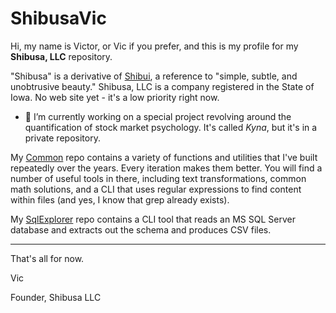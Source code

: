 # ShibusaVic

Hi, my name is Victor, or Vic if you prefer, and this is my profile for my **Shibusa, LLC** repository.

"Shibusa" is a derivative of [Shibui](https://en.wikipedia.org/wiki/Shibui), a reference to "simple, subtle, and unobtrusive beauty." Shibusa, LLC is a company registered in the State of Iowa. No web site yet - it's a low priority right now.

- 🔭 I’m currently working on a special project revolving around the quantification of stock market psychology. It's called _Kyna_, but it's in a private repository.

My [Common](https://github.com/shibusavic/Common) repo contains a variety of functions and utilities that I've built repeatedly over the years. Every iteration makes them better. You will find a number of useful tools in there, including text transformations, common math solutions, and a CLI that uses regular expressions to find content within files (and yes, I know that grep already exists).

My [SqlExplorer](https://github.com/shibusavic/SqlExplorer) repo contains a CLI tool that reads an MS SQL Server database and extracts out the schema and produces CSV files.

--------

That's all for now.

Vic

Founder, Shibusa LLC
